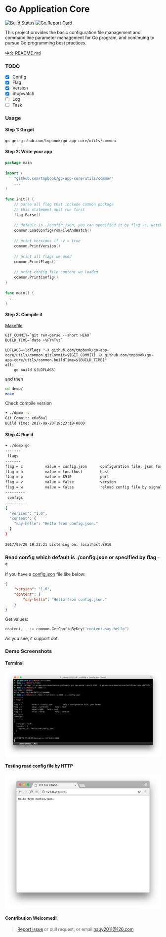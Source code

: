 <h1>Go Application Core</h1>

[![Build Status](https://travis-ci.org/tmpbook/go-app-core.svg?branch=master)](https://travis-ci.org/tmpbook/go-app-core) [![Go Report Card](https://goreportcard.com/badge/github.com/tmpbook/go-app-core)](https://goreportcard.com/report/github.com/tmpbook/go-app-core)

This project provides the basic configuration file management and command line parameter management for Go program, and continuing to pursue Go programming best practices.

[中文 README.md](README-zh.md)

### TODO

- [x] Config
- [x] Flag
- [x] Version
- [x] Stopwatch
- [ ] Log
- [ ] Task

### Usage

#### Step 1: Go get

```
go get github.com/tmpbook/go-app-core/utils/common
```

#### Step 2: Write your app
```go
package main

import (
    "github.com/tmpbook/go-app-core/utils/common"
    ...
)

func init() {
	// parse all flag that include common package
	// this statement must run first
	flag.Parse()

	// default is ./config.json, you can specified it by flag -c, watch signal to reload config file(CMD:kill -s SIGHUP [pid]) by add -w when start 
	common.LoadConfigFromFileAndWatch()

	// print versions if -v = true
	common.PrintVersion()

	// print all flags we used
	common.PrintFlags()

	// print config file content we loaded
	common.PrintConfig()
}

func main() {
  ...
}
```

#### Step 3: Compile it

[Makefile](/demo/Makefile)
```
GIT_COMMIT=`git rev-parse --short HEAD`
BUILD_TIME=`date +%FT%T%z`

LDFLAGS=-ldflags "-X github.com/tmpbook/go-app-core/utils/common.gitCommit=$(GIT_COMMIT) -X github.com/tmpbook/go-app-core/utils/common.buildTime=$(BUILD_TIME)"
all:
	go build $(LDFLAGS)
```
and then
```bash
cd demo/
make
```

Check compile version
```bash
➜ ./demo -v
Git Commit: e6a6ba1
Build Time: 2017-09-20T19:23:19+0800
```

#### Step 4: Run it
```bash
➜ ./demo.go
-------
 flags
-------
flag = c          value = config.json      configuration file, json format
flag = h          value = localhost        host
flag = p          value = 8910             port
flag = v          value = false            version
flag = w          value = false            reload config file by signal (kill -s SIGHUP [pid])
---------
 configs
---------
{
  "version": "1.0",
  "content": {
    "say-hello": "Hello from config.json."
  }
}

2017/09/20 19:22:21 Listening on: localhost:8910
```

### Read config which default is ./config.json or specified by flag `-c`

If you have a [config.json](/demo/config.json) file like below:
```json
{
    "version": "1.0",
    "content": {
        "say-hello": "Hello from config.json."
    }
}
```

Get values:
```go
content, _ := common.GetConfigByKey("content.say-hello")
```
As you see, it support dot.

### Demo Screenshots

#### Terminal
![demo](/images/terminal.png)


#### Testing read config file by HTTP

![chrome](/images/chrome.png)

#### Contribution Welcomed!
> [Report issue](https://github.com/tmpbook/go-app-core/issues/new) or pull request, or email nauy2011@126.com